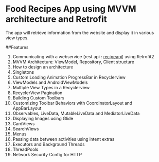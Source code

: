# Food Recipes App using MVVM architecture and Retrofit

The app will retrieve information from the website and display it in various view types. 

##Features
1. Communicating with a webservice (rest api : [recipeapi](https://recipesapi.herokuapp.com)) using Retrofit2
2. MVVM Architecture: ViewModel, Repository, Client structure
3. How to design an architecture
4. Singletons
5. Custom Loading Animation ProgressBar in Recyclerview
6. ViewModels and AndroidViewModels
7. Multiple View Types in a Recyclerview
8. RecyclerView Pagination
9. Building Custom Toolbars
10. Customizing Toolbar Behaviors with CoordinatorLayout and AppBarLayout
11. Observables, LiveData, MutableLiveData and MediatorLiveData
12. Displaying Images using Glide
13. CardViews
14. SearchViews
15. Menus
16. Passing data between activities using intent extras
17. Executors and Background Threads
18. ThreadPools
19. Network Security Config for HTTP